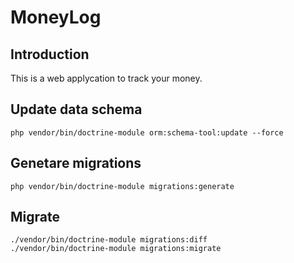 # MoneyLog

## Introduction

This is a web applycation to track your money.

## Update data schema
```
php vendor/bin/doctrine-module orm:schema-tool:update --force
```

## Genetare migrations
```
php vendor/bin/doctrine-module migrations:generate
```

## Migrate
```
./vendor/bin/doctrine-module migrations:diff
./vendor/bin/doctrine-module migrations:migrate
```